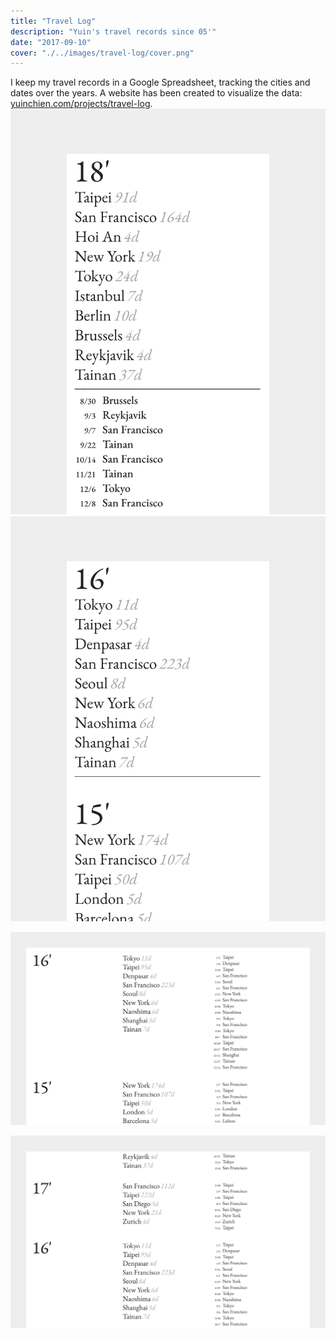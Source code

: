 ```yaml
---
title: "Travel Log"
description: "Yuin's travel records since 05'"
date: "2017-09-10"
cover: "./../images/travel-log/cover.png"
---
```


<div class="text">I keep my travel records in a Google Spreadsheet, tracking the cities and dates over the years. A website has been created to visualize the data: <a href="https://yuinchien.com/projects/travel-log/" target="_blank">yuinchien.com/projects/travel-log</a>.</div>

<div class="row two">
  <img src="./../images/travel-log/100.png" />
  <img src="./../images/travel-log/101.png" />
</div>

![Travel Log](./../images/travel-log/102.png)

![Travel Log](./../images/travel-log/103.png)
